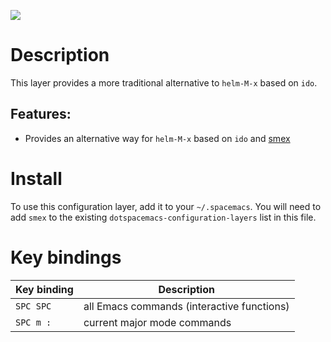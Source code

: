 ![](img/smex.png)

Description
===========

This layer provides a more traditional alternative to `helm-M-x` based
on `ido`.

Features:
---------

-   Provides an alternative way for `helm-M-x` based on `ido` and
    [smex](https://github.com/nonsequitur/smex)

Install
=======

To use this configuration layer, add it to your `~/.spacemacs`. You will
need to add `smex` to the existing `dotspacemacs-configuration-layers`
list in this file.

Key bindings
============

| Key binding | Description                                |
|-------------|--------------------------------------------|
| `SPC SPC`   | all Emacs commands (interactive functions) |
| `SPC m :`   | current major mode commands                |
